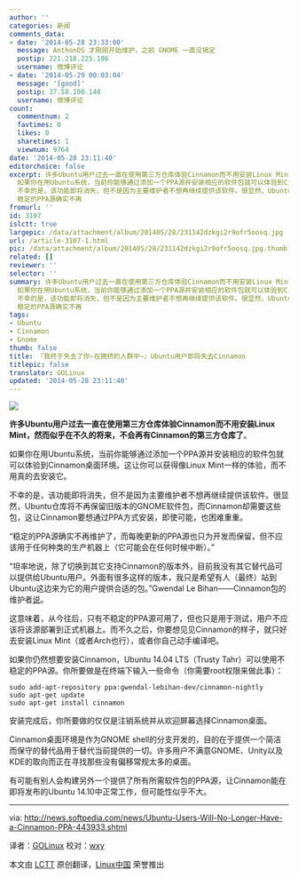 ```yaml
---
author: ''
categories: 新闻
comments_data:
- date: '2014-05-28 23:33:00'
  message: AnthonOS 才刚刚开始维护，之前 GNOME 一直没搞定
  postip: 221.218.225.186
  username: 微博评论
- date: '2014-05-29 00:03:04'
  message: '[good]'
  postip: 37.58.100.140
  username: 微博评论
count:
  commentnum: 2
  favtimes: 0
  likes: 0
  sharetimes: 1
  viewnum: 9764
date: '2014-05-28 23:11:40'
editorchoice: false
excerpt: 许多Ubuntu用户过去一直在使用第三方仓库体验Cinnamon而不用安装Linux Mint，然而似乎在不久的将来，不会再有Cinnamon的第三方仓库了。
  如果你在用Ubuntu系统，当前你能够通过添加一个PPA源并安装相应的软件包就可以体验到Cinnamon桌面环境。这让你可以获得像Linux Mint一样的体验，而不用真的去安装它。
  不幸的是，该功能即将消失，但不是因为主要维护者不想再继续提供该软件。很显然，Ubuntu仓库将不再保留旧版本的GNOME软件包，而Cinnamon却需要这些包，这让Cinnamon要想通过PPA方式安装，即使可能，也困难重重。
  稳定的PPA源确实不再
fromurl: ''
id: 3107
islctt: true
largepic: /data/attachment/album/201405/28/231142dzkgi2r9ofr5oosq.jpg
url: /article-3107-1.html
pic: /data/attachment/album/201405/28/231142dzkgi2r9ofr5oosq.jpg.thumb.jpg
related: []
reviewer: ''
selector: ''
summary: 许多Ubuntu用户过去一直在使用第三方仓库体验Cinnamon而不用安装Linux Mint，然而似乎在不久的将来，不会再有Cinnamon的第三方仓库了。
  如果你在用Ubuntu系统，当前你能够通过添加一个PPA源并安装相应的软件包就可以体验到Cinnamon桌面环境。这让你可以获得像Linux Mint一样的体验，而不用真的去安装它。
  不幸的是，该功能即将消失，但不是因为主要维护者不想再继续提供该软件。很显然，Ubuntu仓库将不再保留旧版本的GNOME软件包，而Cinnamon却需要这些包，这让Cinnamon要想通过PPA方式安装，即使可能，也困难重重。
  稳定的PPA源确实不再
tags:
- Ubuntu
- Cinnamon
- Gnome
thumb: false
title: 『我终于失去了你~在拥挤的人群中~』Ubuntu用户即将失去Cinnamon
titlepic: false
translator: GOLinux
updated: '2014-05-28 23:11:40'
---
```


![](/data/attachment/album/201405/28/231142dzkgi2r9ofr5oosq.jpg)


**许多Ubuntu用户过去一直在使用第三方仓库体验Cinnamon而不用安装Linux Mint，然而似乎在不久的将来，不会再有Cinnamon的第三方仓库了**。


如果你在用Ubuntu系统，当前你能够通过添加一个PPA源并安装相应的软件包就可以体验到Cinnamon桌面环境。这让你可以获得像Linux Mint一样的体验，而不用真的去安装它。


不幸的是，该功能即将消失，但不是因为主要维护者不想再继续提供该软件。很显然，Ubuntu仓库将不再保留旧版本的GNOME软件包，而Cinnamon却需要这些包，这让Cinnamon要想通过PPA方式安装，即使可能，也困难重重。


“稳定的PPA源确实不再维护了，而每晚更新的PPA源也只为开发而保留，但不应该用于任何种类的生产机器上（它可能会在任何时候中断）。”


“坦率地说，除了切换到其它支持Cinnamon的版本外，目前我没有其它替代品可以提供给Ubuntu用户。外面有很多这样的版本，我只是希望有人（最终）站到Ubuntu这边来为它的用户提供合适的包。”Gwendal Le Bihan——Cinnamon包的维护者[说](http://askubuntu.com/questions/94201/how-do-i-install-the-cinnamon-desktop)。


这意味着，从今往后，只有不稳定的PPA源可用了，但也只是用于测试，用户不应该将该源部署到正式机器上。而不久之后，你要想见见Cinnamon的样子，就只好去安装Linux Mint（或者Arch也行），或者你自己动手编译吧。


如果你仍然想要安装Cinnamon，Ubuntu 14.04 LTS（Trusty Tahr）可以使用不稳定的PPA源。你所要做是在终端下输入一些命令（你需要root权限来做此事）：



```
sudo add-apt-repository ppa:gwendal-lebihan-dev/cinnamon-nightly
sudo apt-get update
sudo apt-get install cinnamon

```

安装完成后，你所要做的仅仅是注销系统并从欢迎屏幕选择Cinnamon桌面。


Cinnamon桌面环境是作为GNOME shell的分支开发的，目的在于提供一个简洁而保守的替代品用于替代当前提供的一切。许多用户不满意GNOME、Unity以及KDE的取向而正在寻找那些没有偏移常规太多的桌面。


有可能有别人会构建另外一个提供了所有所需软件包的PPA源，让Cinnamon能在即将发布的Ubuntu 14.10中正常工作，但可能性似乎不大。




---


via: <http://news.softpedia.com/news/Ubuntu-Users-Will-No-Longer-Have-a-Cinnamon-PPA-443933.shtml>


译者：[GOLinux](https://github.com/GOLinux) 校对：[wxy](https://github.com/wxy)


本文由 [LCTT](https://github.com/LCTT/TranslateProject) 原创翻译，[Linux中国](http://linux.cn/) 荣誉推出